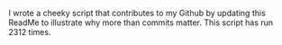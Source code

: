 I wrote a cheeky script that contributes to my Github by updating this ReadMe to illustrate why more than commits matter. This script has run 2312 times.